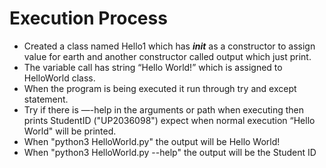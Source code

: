 # Execution Process

- Created a class named Hello1 which has ___init___ as a constructor to assign value for earth and another constructor called output which just print.
- The variable call has string “Hello World!” which is assigned to HelloWorld class.
- When the program is being executed it run through try and except statement.
- Try if there is —-help in the arguments or path when executing then prints StudentID ("UP2036098") expect when normal execution “Hello World" will be printed.
- When "python3 HelloWorld.py" the output will be Hello World!
- When "python3 HelloWorld.py --help" the output will be the Student ID
